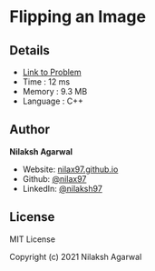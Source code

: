 # Flipping an Image


## Details

* [Link to Problem](https://leetcode.com/problems/flipping-an-image/)
* Time : 12 ms
* Memory : 9.3 MB
* Language : C++

## Author

**Nilaksh Agarwal**

* Website: [nilax97.github.io](https://nilax97.github.io/)
* Github: [@nilax97](https://github.com/nilax97)
* LinkedIn: [@nilaksh97](https://linkedin.com/in/nilaksh97)

## License

MIT License

Copyright (c) 2021 Nilaksh Agarwal
